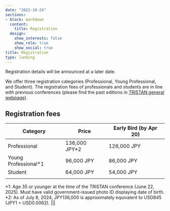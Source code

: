 ```yaml
---
date: "2022-10-24"
sections:
- block: markdown
  content:
    title: Registration
  design:
    show_interests: false
    show_role: true
    show_social: true
title: Registration
type: landing
---
```


<!-- Please see below for a list of topics. -->
Registration details will be announced at a later date.

We offer three registration categories (Professional, Young Professional, and Student). The registration fees of professionals and students are in line with previous conferences (please find the past editions in [TRISTAN general webpage](https://tristanconference.org/past-editions)).

## Registration fees

| Category | Price | Early Bird (by Apr 20) |
| ------------------| ------------------------------ | ------------------------------ |
| Professional | 136,000 JPY*2 | 126,000 JPY |
| Young Professional*1 | 96,000 JPY | 86,000 JPY |
| Student | 64,000 JPY | 54,000 JPY |
|||
*1: Age 35 or younger at the time of the TRISTAN conference (June 22, 2025). Must have valid government-issued photo ID displaying date of birth.
*2: As of July 8, 2024, JPY136,000 is approximately equivalent to USD845 (JPY1 = USD0.0062).
|||